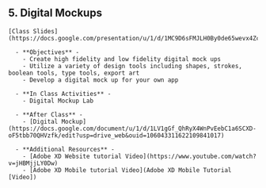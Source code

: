 <!--## 5. Digital Mock Ups - ([Class Slides](https://docs.google.com/presentation/d/1MC9D6sFMJLH0By0de65wevx4Zc7LnN12U3Fgf0sQV3M/edit#slide=id.p)) MITCHELL, ADRIANA
  - **Objectives** -
    - Create high fidelity and low fidelity digital mock ups
    - Utilize a variety of design tools including shapes, strokes, boolean tools, type tools, export art
    - Develop a digital mock up for your own app

  - **In Class Activities**
    - *Developing a Digital Mockups* - So far, we've used wireframes to mock up our app designs. Now, after much testing, we will make our design digital. You'll learn variety of design prototyping tools to design your apps.
    - **After Class** - 1) create a design prototype for your term 2 app idea with your partner 2) for next class, find an industry professional on LinkedIn you'd like to reach out to for advice.
  -->

## 5. Digital Mockups

    [Class Slides](https://docs.google.com/presentation/u/1/d/1MC9D6sFMJLH0By0de65wevx4Zc7LnN12U3Fgf0sQV3M/edit#slide=id.p)

      - **Objectives** -
        - Create high fidelity and low fidelity digital mock ups
        - Utilize a variety of design tools including shapes, strokes, boolean tools, type tools, export art
        - Develop a digital mock up for your own app

      - **In Class Activities** -
        - Digital Mockup Lab

      - **After Class** -
        - [Digital Mockup](https://docs.google.com/document/u/1/d/1LV1gGf_QhRyX4WnPvEebC1a6SCXD-oF5tbb70QHVzfk/edit?usp=drive_web&ouid=106043311622109841017)

      - **Additional Resources** -
        - [Adobe XD Website tutorial Video](https://www.youtube.com/watch?v=jHBMjjLY0Dw)
        - [Adobe XD Mobile tutorial Video](Adobe XD Mobile Tutorial [Video])
